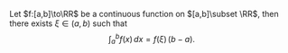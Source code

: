 Let $f:[a,b]\to\RR$ be a continuous function on 
$[a,b]\subset \RR$, then there exists $\xi\in (a,b)$ 
such that 
$$
\int_a^b f(x)\,dx = f(\xi)\,(b-a).
$$